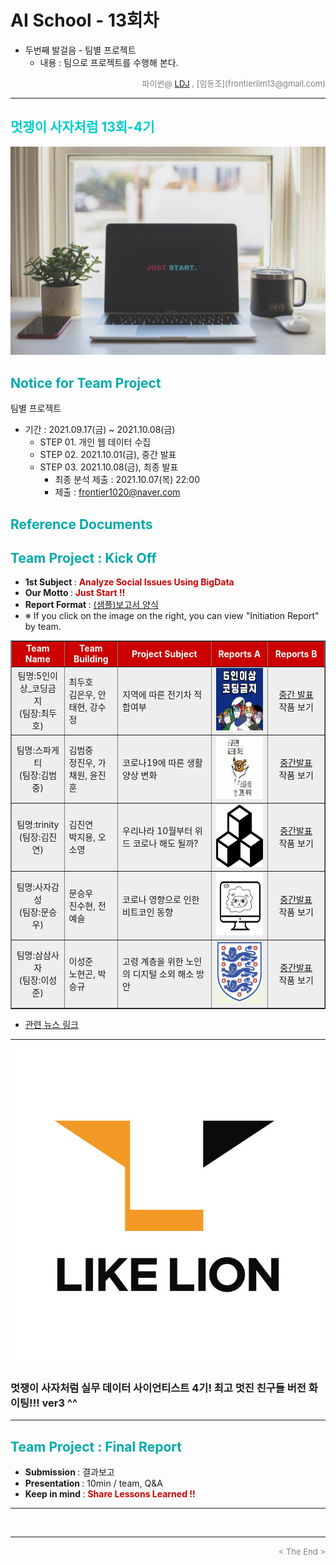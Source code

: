 
# AI School - 13회차
* 두번째 발걸음 - 팀별 프로젝트
  * 내용 : 팀으로 프로젝트를 수행해 본다.

<div align='right'>
    <font size=2 color='gray'>파이썬@ <font color='blue'>
       <a href='https://www.facebook.com/dongjo.lim.7'>LDJ</a>
    </font>, [임동조](frontierlim13@gmail.com)</font></div>
<hr>

<h2><font color="#00CCCC"><b>멋쟁이 사자처럼 13회-4기</b></font></h2>

<img src="./images/just_start.jpg">

## <font color='#00AAAA'>Notice for Team Project</font>

팀별 프로젝트
* 기간 : 2021.09.17(금) ~ 2021.10.08(금)<br>
  * STEP 01. 개인 웹 데이터 수집
  * STEP 02. 2021.10.01(금), 중간 발표<br>
  * STEP 03. 2021.10.08(금), 최종 발표<br>
    * 최종 분석 제출 : 2021.10.07(목) 22:00
	* 제출 : frontier1020@naver.com


## <font color='#00AAAA'>Reference Documents</font>

##  <font color='#00AAAA'>Team Project : Kick Off</font>

- <b>1st Subject </b>: <font color='#CC0000'><b>Analyze Social Issues Using BigData </b></font>
- <b>Our Motto   </b>: <font color='#CC0000'><b> Just Start !! </b></font>
- <b>Report Format </b>: <a href="./docu/LikeLion10_프로젝트보고서_포맷_OOO팀.docx">(샘플)보고서 양식</a>
- ※ If you click on the image on the right, you can view "Initiation Report" by team.


<div align="left">
<table border=1 bgcolor="#EEEEEE">
	<tr bgcolor="#CC0000">
		<td width="100">
		<div align="center"><font color="#FFFFFF"><b>Team Name</b></font></div>
		</td>
		<td width="100">
		<div align="center"><font color="#FFFFFF"><b>Team Building</b></font></div>
		</td>
		<td width="300">
		<div align="center"><font color="#FFFFFF"><b>Project Subject</b></font></div>
		</td>
		<td width="120">
		<div align="center"><font color="#FFFFFF"><b>Reports A</b></font></div>
		</td>
		<td width="120">
		<div align="center"><font color="#FFFFFF"><b>Reports B</b></font></div>
		</td>
	</tr>
	<tr>
		<td>
        <div align="center"> 팀명:5인이상_코딩금지 <br/>(팀장:최두호)<br/> 
            <b></b>
		</div>
		</td>
		<td>
            <div align="left">최두호<br/>김은우, 안태현, 강수정</div>
        </td>
		<td>
			<div align="left"> 지역에 따른 전기차 적합여부 </div></td>
		<td>
            <div align="center"> 
			<a href="./reports/LikeLion_1차_프로젝트계획서_5인이상_코딩금지.pdf">
				<img src='images/01_five.png' width=200 height=100  alt="5인이상_코딩금지"></a>
            </div>
        </td>
		<td>
            <div align="center"> 
			<a href="./reports/LikeLion_1차_중간발표_5인이상코딩금지_2101.pdf">중간 발표</a><br>
			<a>작품 보기</a><br>
            </div>
        </td>
	</tr>
	<tr>
		<td>
        <div align="center"> 팀명:스파게티<br/>(팀장:김범중)<br/> 
            <b></b>
		</div>
		</td>
		<td>
            <div align="left">김범중<br/>정진우, 가채원, 윤진훈</div>
        </td>
		<td>
			<div align="left"> 코로나19에 따른 생활 양상 변화 </div></td>
		<td>
            <div align="center"> 
			<a href="./reports/LikeLion_1차_중간발표_스파게티_2110.pdf">
				<img src='images/02_spa.jpg' width=200 height=100  alt="스파게티"></a>
            </div>
        </td>
		<td>
            <div align="center"> 
			<a href="./reports/LikeLion_1차_중간발표.pdf">중간발표</a><br>
			<a>작품 보기</a><br>
            </div>
        </td>
	</tr>
	<tr>
		<td>
			<div align="center"> 팀명:trinity <br/>(팀장:김진연)<br/> 
				<b></b>
			</div>
		</td>
		<td>
            <div align="left">김진연<br/> 박지용, 오소영 </div>
        </td>
		<td>
			<div align="left"> 우리나라 10월부터 위드 코로나 해도 될까? </div></td>
		<td>
            <div align="center">
			<a href="reports/LikeLion_1차_중간발표_trinity_2110.pdf">
				<img src='images/03_trinity.png' width=200 height=100 alt="trinity">
			</a>    
            </div>
        </td>
		<td>
            <div align="center"> 
			<a href="./reports/LikeLion_1차_중간발표.pdf">중간발표</a><br>
			<a>작품 보기</a><br>
            </div>
        </td>
	</tr>
	<tr>
		<td>
        <div align="center"> 팀명:사자감성 <br/>(팀장:문승우)<br/> 
            <b></b>
		</div>
		</td>
		<td>
            <div align="left">문승우<br/> 진수현, 전예슬 </div>
        </td>
		<td>
			<div align="left"> 코로나 영향으로 인한 비트코인 동향 </div></td>
		<td>
            <div align="center">
			<a href="./report/LikeLion_1차_프로젝트계획서_사자감성.pdf">
				<img src='images/04_lion.jpg' width=200 height=100 alt="사자감성">
			</a>    
            </div>
        </td>
		<td>
            <div align="center"> 
			<a href="./reports/LikeLion_1차_중간발표.pdf">중간발표</a><br>
			<a>작품 보기</a><br>
            </div>
        </td>
	</tr>
	<tr>
		<td>
        <div align="center"> 팀명:삼삼사자<br/>(팀장:이성준)<br/> 
            <b></b>
		</div>
		</td>
		<td>
            <div align="left">이성준<br/> 노현곤, 박승규 </div>
        </td>
		<td>
		    <div align="left"> 고령 계층을 위한 노인의 디지털 소외 해소 방안   </div></td>
		<td>
            <div align="center"> 
			<a href="./report/LikeLion_1차_프로젝트계획서_삼삼사자.pdf">
				<img src='images/05_33lion.png' width=200 height=100 alt="삼삼사자">
			</a>
            </div>
        </td>
		<td>
            <div align="center"> 
			<a href="./reports/LikeLion_1차_중간발표_33Lions_2110.pdf">중간발표</a><br>
			<a>작품 보기</a><br>
            </div>
        </td>
	</tr>

</table>
</div>

<ul>
<li><a href="https://ldjwj.github.io/LikeLion_13th_DataCourse/04_team_project/news/list_index.html">관련 뉴스 링크</a></li>
</ul>

<hr>

[![Video Label](images/basiclogo_E_H_노션.jpg)](____) 
### 멋쟁이 사자처럼 실무 데이터 사이언티스트 4기!  최고 멋진 친구들 버전 화이팅!!! ver3 ^^


<hr>

##  <font color='#00AAAA'>Team Project : Final Report</font>
- <b>Submission   </b>: 결과보고
- <b>Presentation </b>: 10min / team, Q&A
- <b>Keep in mind </b>: <font color='#CC0000'><b> Share Lessons Learned !! </b></font>
<hr>

<br>
<hr>
<div align='right'><font size=2 color='gray'> &lt; The End &gt; </font></div>
